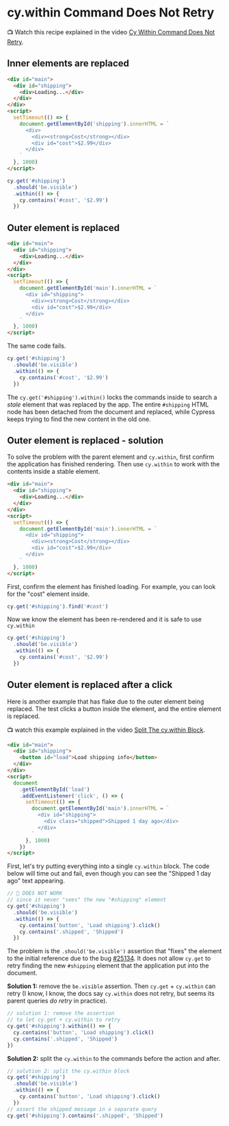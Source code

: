 # cy.within Command Does Not Retry

📺 Watch this recipe explained in the video [Cy Within Command Does Not Retry](https://youtu.be/Emvz1PDRl3M).

## Inner elements are replaced

<!-- fiddle cy.contains retries and finds the elements within the parent -->

```html hide
<div id="main">
  <div id="shipping">
    <div>Loading...</div>
  </div>
</div>
<script>
  setTimeout(() => {
    document.getElementById('shipping').innerHTML = `
      <div>
        <div><strong>Cost</strong></div>
        <div id="cost">$2.99</div>
      </div>
    `
  }, 1000)
</script>
```

```js
cy.get('#shipping')
  .should('be.visible')
  .within(() => {
    cy.contains('#cost', '$2.99')
  })
```

<!-- fiddle-end -->

## Outer element is replaced

<!-- fiddle.skip cy.contains fails from the stale parent inside cy.within -->

```html hide
<div id="main">
  <div id="shipping">
    <div>Loading...</div>
  </div>
</div>
<script>
  setTimeout(() => {
    document.getElementById('main').innerHTML = `
      <div id="shipping">
        <div><strong>Cost</strong></div>
        <div id="cost">$2.99</div>
      </div>
    `
  }, 1000)
</script>
```

The same code fails.

```js
cy.get('#shipping')
  .should('be.visible')
  .within(() => {
    cy.contains('#cost', '$2.99')
  })
```

The `cy.get('#shipping').within()` locks the commands inside to search a _stale_ element that was replaced by the app. The entire `#shipping` HTML node has been detached from the document and replaced, while Cypress keeps trying to find the new content in the old one.

<!-- fiddle-end -->

## Outer element is replaced - solution

To solve the problem with the parent element and `cy.within`, first confirm the application has finished rendering. Then use `cy.within` to work with the contents inside a stable element.

<!-- fiddle Retry before the cy.within -->

```html hide
<div id="main">
  <div id="shipping">
    <div>Loading...</div>
  </div>
</div>
<script>
  setTimeout(() => {
    document.getElementById('main').innerHTML = `
      <div id="shipping">
        <div><strong>Cost</strong></div>
        <div id="cost">$2.99</div>
      </div>
    `
  }, 1000)
</script>
```

First, confirm the element has finished loading. For example, you can look for the "cost" element inside.

```js
cy.get('#shipping').find('#cost')
```

Now we know the element has been re-rendered and it is safe to use `cy.within`

```js
cy.get('#shipping')
  .should('be.visible')
  .within(() => {
    cy.contains('#cost', '$2.99')
  })
```

<!-- fiddle-end -->

## Outer element is replaced after a click

Here is another example that has flake due to the outer element being replaced. The test clicks a button inside the element, and the entire element is replaced.

📺 watch this example explained in the video [Split The cy.within Block](https://youtu.be/0axmFrUzNc0).

<!-- fiddle Split the cy.within block -->

```html hide
<div id="main">
  <div id="shipping">
    <button id="load">Load shipping info</button>
  </div>
</div>
<script>
  document
    .getElementById('load')
    .addEventListener('click', () => {
      setTimeout(() => {
        document.getElementById('main').innerHTML = `
          <div id="shipping">
            <div class="shipped">Shipped 1 day ago</div>
          </div>
        `
      }, 1000)
    })
</script>
```

First, let's try putting everything into a single `cy.within` block. The code below will time out and fail, even though you can see the "Shipped 1 day ago" text appearing.

```js skip
// 🚨 DOES NOT WORK
// since it never "sees" the new "#shipping" element
cy.get('#shipping')
  .should('be.visible')
  .within(() => {
    cy.contains('button', 'Load shipping').click()
    cy.contains('.shipped', 'Shipped')
  })
```

The problem is the `.should('be.visible')` assertion that "fixes" the element to the initial reference due to the bug [#25134](https://github.com/cypress-io/cypress/issues/25134). It does not allow `cy.get` to retry finding the new `#shipping` element that the application put into the document.

**Solution 1:** remove the `be.visible` assertion. Then `cy.get` + `cy.within` can retry (I know, I know, the docs say `cy.within` does not retry, but seems its parent queries _do retry_ in practice).

```js skip
// solution 1: remove the assertion
// to let cy.get + cy.within to retry
cy.get('#shipping').within(() => {
  cy.contains('button', 'Load shipping').click()
  cy.contains('.shipped', 'Shipped')
})
```

**Solution 2:** split the `cy.within` to the commands before the action and after.

```js
// solution 2: split the cy.within block
cy.get('#shipping')
  .should('be.visible')
  .within(() => {
    cy.contains('button', 'Load shipping').click()
  })
// assert the shipped message in a separate query
cy.get('#shipping').contains('.shipped', 'Shipped')
```

<!-- fiddle-end -->
